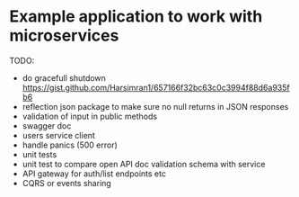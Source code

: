 # Example application to work with microservices

TODO:
 - do gracefull shutdown https://gist.github.com/Harsimran1/657166f32bc63c0c3994f88d6a935fb6
 - reflection json package to make sure no null returns in JSON responses
 - validation of input in public methods
 - swagger doc
 - users service client
 - handle panics (500 error)
 - unit tests
 - unit test to compare open API doc validation schema with service
 - API gateway for auth/list endpoints etc
 - CQRS or events sharing